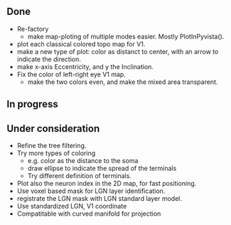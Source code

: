 Done
----
* Re-factory
  - make map-ploting of multiple modes easier. Mostly PlotInPyvista().
* plot each classical colored topo map for V1.
* make a new type of plot: color as distanct to center,
    with an arrow to indicate the direction.
* make x-axis Eccentricity, and y the Inclination.
* Fix the color of left-right eye V1 map.
  - make the two colors even, and make the mixed area transparent.

In progress
-----------

Under consideration
-------------------
* Refine the tree filtering.
* Try more types of coloring
  - e.g. color as the distance to the soma
  - draw ellipse to indicate the spread of the terminals
  - Try different definition of terminals.
* Plot also the neuron index in the 2D map, for fast positioning.
* Use voxel based mask for LGN layer identification.
* registrate the LGN mask with LGN standard layer model.
* Use standardized LGN, V1 coordinate
* Compatitable with curved manifold for projection
